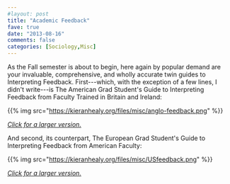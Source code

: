 ```yaml
---
#layout: post
title: "Academic Feedback"
fave: true
date: "2013-08-16"
comments: false
categories: [Sociology,Misc]
---
```


As the Fall semester is about to begin, here again by popular demand are your invaluable, comprehensive, and wholly accurate twin guides to Interpreting Feedback. First---which, with the exception of a few lines, I didn't write---is The American Grad Student's Guide to Interpreting Feedback from Faculty Trained in Britain and Ireland:

{{% img src="https://kieranhealy.org/files/misc/anglo-feedback.png" %}}

[*Click for a larger version.*](https://kieranhealy.org/files/misc/anglo-feedback.png)

And second, its counterpart, The European Grad Student's Guide to Interpreting Feedback from American Faculty:

{{% img src="https://kieranhealy.org/files/misc/USfeedback.png" %}}

[*Click for a larger version.*](https://kieranhealy.org/files/misc/USfeedback.png)
